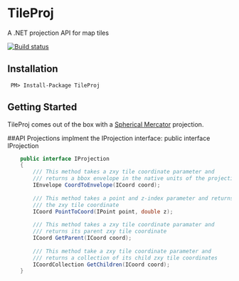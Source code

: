 # TileProj
A .NET projection API for map tiles

[![Build status](https://ci.appveyor.com/api/projects/status/ybp80fv404dyorq5?svg=true)](https://ci.appveyor.com/project/jbrwn/tileproj)

## Installation
``` PM> Install-Package TileProj``` 
## Getting Started
TileProj comes out of the box with a [Spherical Mercator](http://wiki.openstreetmap.org/wiki/Mercator#Spherical_Mercator) projection.

##API
Projections implment the IProjection interface:
public interface IProjection
```c#
    public interface IProjection
    {
        /// This method takes a zxy tile coordinate parameter and 
        /// returns a bbox envelope in the native units of the projection
        IEnvelope CoordToEnvelope(ICoord coord);
        
        /// This method takes a point and z-index parameter and returns
        /// the zxy tile coordinate
        ICoord PointToCoord(IPoint point, double z);
        
        /// This method takes a zxy tile coordinate paramater and
        /// returns its parent zxy tile coordinate
        ICoord GetParent(ICoord coord);
        
        /// This method take a zxy tile coordinate parameter and
        /// returns a collection of its child zxy tile coordinates
        ICoordCollection GetChildren(ICoord coord);
    }
```
